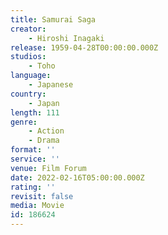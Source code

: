 ```yaml
---
title: Samurai Saga
creator:
    - Hiroshi Inagaki
release: 1959-04-28T00:00:00.000Z
studios:
    - Toho
language:
    - Japanese
country:
    - Japan
length: 111
genre:
    - Action
    - Drama
format: ''
service: ''
venue: Film Forum
date: 2022-02-16T05:00:00.000Z
rating: ''
revisit: false
media: Movie
id: 186624
---
```



